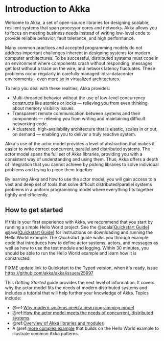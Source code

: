 # Introduction to Akka

Welcome to Akka, a set of open-source libraries for designing scalable, resilient systems that span processor cores and networks. Akka allows you to focus on meeting business needs instead of writing low-level code to provide reliable behavior, fault tolerance, and high performance.

Many common practices and accepted programming models do not address important challenges
inherent in designing systems for modern computer architectures. To be
successful, distributed systems must cope in an environment where components
crash without responding, messages get lost without a trace on the wire, and
network latency fluctuates. These problems occur regularly in carefully managed
intra-datacenter environments - even more so in virtualized architectures.

To help you deal with these realities, Akka provides:

 * Multi-threaded behavior without the use of low-level concurrency constructs like
   atomics or locks &#8212; relieving you from even thinking about memory visibility issues.
 * Transparent remote communication between systems and their components &#8212; relieving you from writing and maintaining difficult networking code.
 * A clustered, high-availability architecture that is elastic, scales in or out, on demand &#8212; enabling you to deliver a truly reactive system.

Akka's use of the actor model provides a level of abstraction that makes it
easier to write correct concurrent, parallel and distributed systems. The actor
model spans the full set of Akka libraries, providing you with a consistent way
of understanding and using them. Thus, Akka offers a depth of integration that
you cannot achieve by picking libraries to solve individual problems and trying
to piece them together.

By learning Akka and how to use the actor model, you will gain access to a vast
and deep set of tools that solve difficult distributed/parallel systems problems
in a uniform programming model where everything fits together tightly and
efficiently.

## How to get started

If this is your first experience with Akka, we recommend that you start by
running a simple Hello World project. See the @scala[[Quickstart Guide](http://developer.lightbend.com/guides/akka-quickstart-scala)] @java[[Quickstart Guide](http://developer.lightbend.com/guides/akka-quickstart-java)] for
instructions on downloading and running the Hello World example. The *Quickstart* guide walks you through example code that introduces how to define actor systems, actors, and messages as well as how to use the test module and logging. Within 30 minutes, you should be able to run the Hello World example and learn how it is constructed.

FIXME update link to Quickstart to the Typed version, when it's ready, issue https://github.com/akka/akka/issues/25997

This *Getting Started* guide provides the next level of information. It covers why the actor model fits the needs of modern distributed systems and includes a tutorial that will help further your knowledge of Akka. Topics include:

* @ref:[Why modern systems need a new programming model](actors-motivation.md)
* @ref:[How the actor model meets the needs of concurrent, distributed systems](actors-intro.md)
* @ref:[Overview of Akka libraries and modules](modules.md)
* A @ref:[more complex example](tutorial.md) that builds on the Hello World example to illustrate common Akka patterns.
